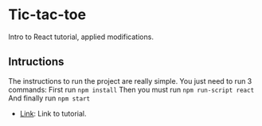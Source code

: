 # Tic-tac-toe

Intro to React tutorial, applied modifications.

## Intructions

The instructions to run the project are really simple. You just need to run 3 commands:
First run ```npm install``` 
Then you must run ```npm run-script react``` 
And finally run ```npm start```  

 
* [Link](https://reactjs.org/tutorial/tutorial.html): Link to tutorial.
